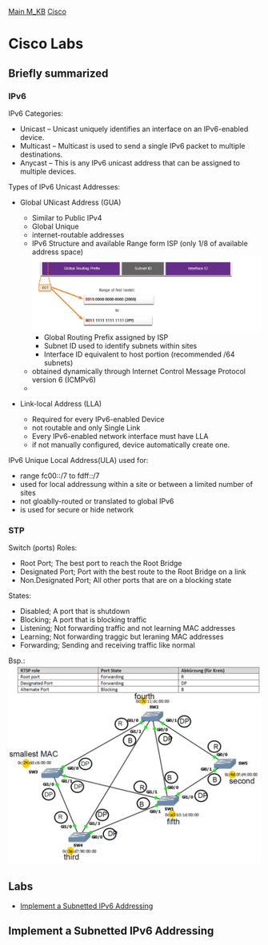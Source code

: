 [Main M_KB](/README.md)
[Cisco](/Cisco/README.md)
# Cisco Labs

## Briefly summarized
### IPv6
IPv6 Categories:
- Unicast – Unicast uniquely identifies an interface on an IPv6-enabled device.
- Multicast – Multicast is used to send a single IPv6 packet to multiple destinations.
- Anycast – This is any IPv6 unicast address that can be assigned to multiple devices.

Types of IPv6 Unicast Addresses:
- Global UNicast Address (GUA)
    - Similar to Public IPv4
    - Global Unique
    - internet-routable addresses
    - IPv6 Structure and available Range form ISP (only 1/8 of available address space)
    ![IPv6 Struccture](/Cisco/Labs/Bilder/IPv6_structure.png)
        - Global Routing Prefix assigned by ISP
        - Subnet ID used to identify subnets within sites
        - Interface ID equivalent to host portion (recommended /64 subnets)
    - obtained dynamically through Internet Control Message Protocol version 6 (ICMPv6)
    - 

- Link-local Address (LLA)
    - Required for every IPv6-enabled Device
    - not routable and only Single Link
    - Every IPv6-enabled network interface must have LLA
    - if not manually configured, device automatically create one.

IPv6 Unique Local Address(ULA) used for:
- range fc00::/7 to fdff::/7
- used for local addressung within a site or between a limited number of sites
- not gloablly-routed or translated to global IPv6
- is used for secure or hide network

### STP
Switch (ports)
Roles:
- Root Port; The best port to reach the Root Bridge
- Designated Port; Port with the best route to the Root Bridge on a link
- Non.Designated Port; All other ports that are on a blocking state

States:
- Disabled; A port that is shutdown
- Blocking; A port that is blocking traffic
- Listening; Not forwarding traffic and not learning MAC addresses
- Learning; Not forwarding traggic but leraning MAC addresses
- Forwarding; Sending and receiving traffic like normal

Bsp.:
![STP](/Cisco/Labs/Bilder/STP.png)

## Labs
-  [Implement a Subnetted IPv6 Addressing](#implement-a-subnetted-ipv6-addressing)


## Implement a Subnetted IPv6 Addressing
